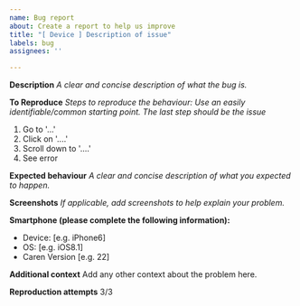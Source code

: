 ```yaml
---
name: Bug report
about: Create a report to help us improve
title: "[ Device ] Description of issue"
labels: bug
assignees: ''

---
```


**Description**
_A clear and concise description of what the bug is._

**To Reproduce**
_Steps to reproduce the behaviour: Use an easily identifiable/common starting point. The last step should be the issue_
1. Go to '...'
2. Click on '....'
3. Scroll down to '....'
4. See error

**Expected behaviour**
_A clear and concise description of what you expected to happen._

**Screenshots**
_If applicable, add screenshots to help explain your problem._

**Smartphone (please complete the following information):**
 - Device: [e.g. iPhone6]
 - OS: [e.g. iOS8.1]
 - Caren Version [e.g. 22]

**Additional context**
Add any other context about the problem here.

**Reproduction attempts**
3/3
